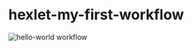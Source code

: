 # hexlet-my-first-workflow
![hello-world workflow](https://github.com/mrE100/hexlet-my-first-workflow/actions/workflows/hello-world.yml/badge.svg)
